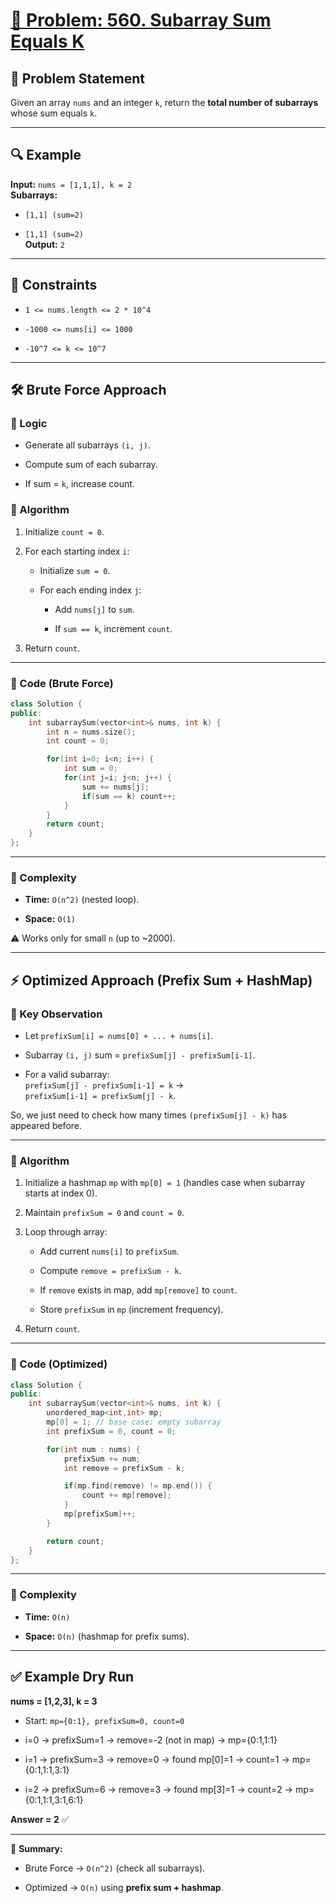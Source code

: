 [📝 Problem: 560. Subarray Sum Equals K](https://leetcode.com/problems/subarray-sum-equals-k/description/)
======================================

📌 Problem Statement
--------------------

Given an array `nums` and an integer `k`, return the **total number of subarrays** whose sum equals `k`.

* * * * *

🔍 Example
----------

**Input:** `nums = [1,1,1], k = 2`\
**Subarrays:**

-   `[1,1] (sum=2)`

-   `[1,1] (sum=2)`\
    **Output:** `2`

* * * * *

🚩 Constraints
--------------

-   `1 <= nums.length <= 2 * 10^4`

-   `-1000 <= nums[i] <= 1000`

-   `-10^7 <= k <= 10^7`

* * * * *

🛠 Brute Force Approach
-----------------------

### 🔹 Logic

-   Generate all subarrays `(i, j)`.

-   Compute sum of each subarray.

-   If sum = `k`, increase count.

### 🔹 Algorithm

1.  Initialize `count = 0`.

2.  For each starting index `i`:

    -   Initialize `sum = 0`.

    -   For each ending index `j`:

        -   Add `nums[j]` to `sum`.

        -   If `sum == k`, increment `count`.

3.  Return `count`.

* * * * *

### 🔹 Code (Brute Force)
```cpp
class Solution {
public:
    int subarraySum(vector<int>& nums, int k) {
        int n = nums.size();
        int count = 0;

        for(int i=0; i<n; i++) {
            int sum = 0;
            for(int j=i; j<n; j++) {
                sum += nums[j];
                if(sum == k) count++;
            }
        }
        return count;
    }
};
```

* * * * *

### 🔹 Complexity

-   **Time:** `O(n^2)` (nested loop).

-   **Space:** `O(1)`

⚠️ Works only for small `n` (up to ~2000).

* * * * *

⚡ Optimized Approach (Prefix Sum + HashMap)
-------------------------------------------

### 🔹 Key Observation

-   Let `prefixSum[i] = nums[0] + ... + nums[i]`.

-   Subarray `(i, j)` sum = `prefixSum[j] - prefixSum[i-1]`.

-   For a valid subarray:\
    `prefixSum[j] - prefixSum[i-1] = k` →\
    `prefixSum[i-1] = prefixSum[j] - k`.

So, we just need to check how many times `(prefixSum[j] - k)` has appeared before.

* * * * *

### 🔹 Algorithm

1.  Initialize a hashmap `mp` with `mp[0] = 1` (handles case when subarray starts at index 0).

2.  Maintain `prefixSum = 0` and `count = 0`.

3.  Loop through array:

    -   Add current `nums[i]` to `prefixSum`.

    -   Compute `remove = prefixSum - k`.

    -   If `remove` exists in map, add `mp[remove]` to `count`.

    -   Store `prefixSum` in `mp` (increment frequency).

4.  Return `count`.

* * * * *

### 🔹 Code (Optimized)
```cpp
class Solution {
public:
    int subarraySum(vector<int>& nums, int k) {
        unordered_map<int,int> mp;
        mp[0] = 1; // base case: empty subarray
        int prefixSum = 0, count = 0;

        for(int num : nums) {
            prefixSum += num;
            int remove = prefixSum - k;

            if(mp.find(remove) != mp.end()) {
                count += mp[remove];
            }
            mp[prefixSum]++;
        }

        return count;
    }
};
```

* * * * *

### 🔹 Complexity

-   **Time:** `O(n)`

-   **Space:** `O(n)` (hashmap for prefix sums).

* * * * *

✅ Example Dry Run
-----------------

**nums = [1,2,3], k = 3**

-   Start: `mp={0:1}, prefixSum=0, count=0`

-   i=0 → prefixSum=1 → remove=-2 (not in map) → mp={0:1,1:1}

-   i=1 → prefixSum=3 → remove=0 → found mp[0]=1 → count=1 → mp={0:1,1:1,3:1}

-   i=2 → prefixSum=6 → remove=3 → found mp[3]=1 → count=2 → mp={0:1,1:1,3:1,6:1}

**Answer = 2** ✅

* * * * *

📌 **Summary:**

-   Brute Force → `O(n^2)` (check all subarrays).

-   Optimized → `O(n)` using **prefix sum + hashmap**.
